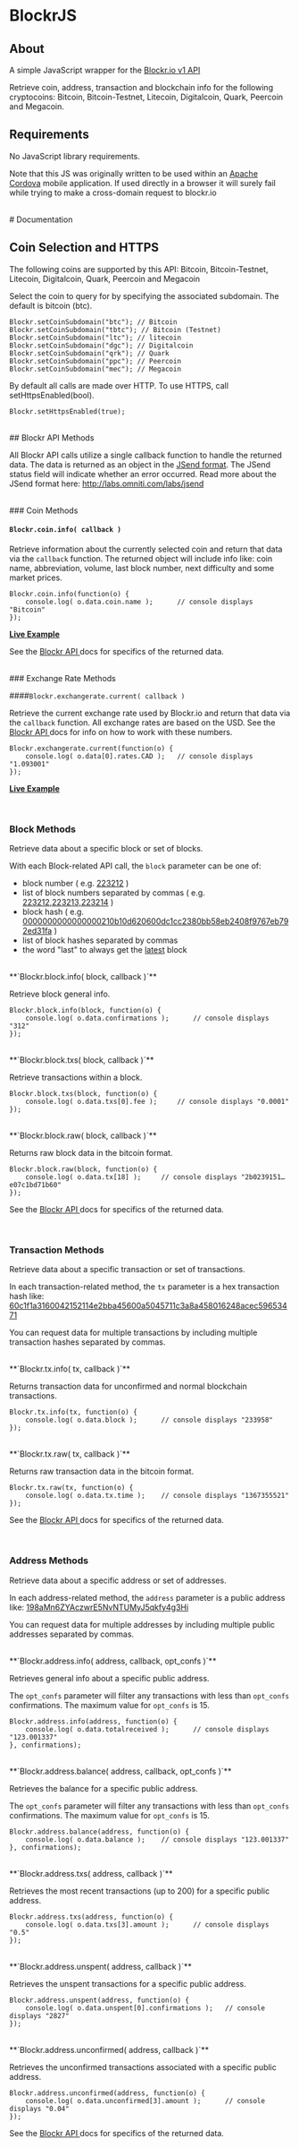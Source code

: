 BlockrJS
=========

## About

A simple JavaScript wrapper for the <a href="http://blockr.io/documentation/api">Blockr.io v1 API</a>

Retrieve coin, address, transaction and blockchain info for the following cryptocoins:
Bitcoin, Bitcoin-Testnet, Litecoin, Digitalcoin, Quark, Peercoin and Megacoin.

## Requirements

No JavaScript library requirements.

Note that this JS was originally written to be used within an <a href="https://cordova.apache.org/">Apache Cordova</a> mobile application.
If used directly in a browser it will surely fail while trying to make a cross-domain request to blockr.io

<br />
# Documentation



## Coin Selection and HTTPS

The following coins are supported by this API:
Bitcoin, Bitcoin-Testnet, Litecoin, Digitalcoin, Quark, Peercoin and Megacoin

Select the coin to query for by specifying the associated subdomain.
The default is bitcoin (btc).

	Blockr.setCoinSubdomain("btc");	// Bitcoin
	Blockr.setCoinSubdomain("tbtc"); // Bitcoin (Testnet)
	Blockr.setCoinSubdomain("ltc"); // litecoin
	Blockr.setCoinSubdomain("dgc"); // Digitalcoin
	Blockr.setCoinSubdomain("qrk"); // Quark
	Blockr.setCoinSubdomain("ppc"); // Peercoin
	Blockr.setCoinSubdomain("mec"); // Megacoin

By default all calls are made over HTTP. To use HTTPS, call setHttpsEnabled(bool).

	Blockr.setHttpsEnabled(true);

<br />
## Blockr API Methods

All Blockr API calls utilize a single callback function to handle the returned data. The data is returned as an object in the <a href="http://labs.omniti.com/labs/jsend">JSend format</a>. The JSend status field will indicate whether an error occurred. Read more about the JSend format here: <a href="http://labs.omniti.com/labs/jsend">http://labs.omniti.com/labs/jsend</a> 

<br />
### Coin Methods

#### `Blockr.coin.info( callback )`

Retrieve information about the currently selected coin and return that data via the `callback` function. The returned object will include info like: coin name, abbreviation, volume, last block number, next difficulty and some market prices.


	Blockr.coin.info(function(o) {
		console.log( o.data.coin.name );	  // console displays "Bitcoin"
	});

**<a href="http://btc.blockr.io/api/v1/coin/info">Live Example</a>**

See the <a href="http://blockr.io/documentation/api">Blockr API </a> docs for specifics of the returned data.

<br />
### Exchange Rate Methods

####`Blockr.exchangerate.current( callback )`

Retrieve the current exchange rate used by Blockr.io and return that data via the `callback` function. 
All exchange rates are based on the USD. See the <a href="http://blockr.io/documentation/api">Blockr API </a> docs for info on how to work with these numbers.


	Blockr.exchangerate.current(function(o) {
		console.log( o.data[0].rates.CAD );	  // console displays "1.093001"
	});

**<a href="http://btc.blockr.io/api/v1/exchangerate/current">Live Example</a>**

<br />

### Block Methods

Retrieve data about a specific block or set of blocks.

With each Block-related API call, the `block` parameter can be one of:

* block number ( e.g. <a href="http://btc.blockr.io/api/v1/block/info/223212">223212</a> )
* list of block numbers separated by commas ( e.g. <a href="http://btc.blockr.io/api/v1/block/info/223212,223213,223214">223212,223213,223214</a> )
* block hash ( e.g. <a href="http://btc.blockr.io/api/v1/block/info/0000000000000000210b10d620600dc1cc2380bb58eb2408f9767eb792ed31fa">0000000000000000210b10d620600dc1cc2380bb58eb2408f9767eb792ed31fa</a> )
* list of block hashes separated by commas 
* the word "last" to always get the <a href="http://btc.blockr.io/api/v1/block/info/last">latest</a> block

<br />
**`Blockr.block.info( block, callback )`**
	
Retrieve block general info.

	Blockr.block.info(block, function(o) {
		console.log( o.data.confirmations );	  // console displays "312"
	});


<br />
**`Blockr.block.txs( block, callback )`**

Retrieve transactions within a block.

	Blockr.block.txs(block, function(o) {
		console.log( o.data.txs[0].fee );	  // console displays "0.0001"
	});

<br />
**`Blockr.block.raw( block, callback )`**

Returns raw block data in the bitcoin format.

	Blockr.block.raw(block, function(o) {
		console.log( o.data.tx[18] );	  // console displays "2b0239151…e07c1bd71b60"
	});

See the <a href="http://blockr.io/documentation/api">Blockr API </a> docs for specifics of the returned data.

<br />

### Transaction Methods

Retrieve data about a specific transaction or set of transactions.

In each transaction-related method, the `tx` parameter is a hex transaction hash like: <a href="http://btc.blockr.io/api/v1/tx/info/60c1f1a3160042152114e2bba45600a5045711c3a8a458016248acec59653471">60c1f1a3160042152114e2bba45600a5045711c3a8a458016248acec59653471</a>

You can request data for multiple transactions by including multiple transaction hashes separated by commas.

<br />
**`Blockr.tx.info( tx, callback )`**

Returns transaction data for unconfirmed and normal blockchain transactions.

	Blockr.tx.info(tx, function(o) {
		console.log( o.data.block );	  // console displays "233958"
	});



<br />
**`Blockr.tx.raw( tx, callback )`**

Returns raw transaction data in the bitcoin format.

	Blockr.tx.raw(tx, function(o) {
		console.log( o.data.tx.time );	  // console displays "1367355521"
	});


See the <a href="http://blockr.io/documentation/api">Blockr API </a> docs for specifics of the returned data.

<br />

### Address Methods

Retrieve data about a specific address or set of addresses.

In each address-related method, the `address` parameter is a public address like: <a href="http://btc.blockr.io/api/v1/address/info/198aMn6ZYAczwrE5NvNTUMyJ5qkfy4g3Hi">198aMn6ZYAczwrE5NvNTUMyJ5qkfy4g3Hi</a>

You can request data for multiple addresses by including multiple public addresses separated by commas.

<br />
**`Blockr.address.info( address, callback, opt_confs )`**

Retrieves general info about a specific public address.

The `opt_confs` parameter will filter any transactions with less than `opt_confs` confirmations. The maximum value for `opt_confs` is 15.

	Blockr.address.info(address, function(o) {
		console.log( o.data.totalreceived );	  // console displays "123.001337"
	}, confirmations);

<br />
**`Blockr.address.balance( address, callback, opt_confs )`**

Retrieves the balance for a specific public address.

The `opt_confs` parameter will filter any transactions with less than `opt_confs` confirmations. The maximum value for `opt_confs` is 15.

	Blockr.address.balance(address, function(o) {
		console.log( o.data.balance );	  // console displays "123.001337"
	}, confirmations);

<br />
**`Blockr.address.txs( address, callback )`**

Retrieves the most recent transactions (up to 200) for a specific public address.

	Blockr.address.txs(address, function(o) {
		console.log( o.data.txs[3].amount );	  // console displays "0.5"
	});


<br />
**`Blockr.address.unspent( address, callback )`**

Retrieves the unspent transactions for a specific public address.

	Blockr.address.unspent(address, function(o) {
		console.log( o.data.unspent[0].confirmations );	  // console displays "2827"
	});


<br />
**`Blockr.address.unconfirmed( address, callback )`**

Retrieves the unconfirmed transactions associated with a specific public address.

	Blockr.address.unconfirmed(address, function(o) {
		console.log( o.data.unconfirmed[3].amount );	  // console displays "0.04"
	});

See the <a href="http://blockr.io/documentation/api">Blockr API </a> docs for specifics of the returned data.
